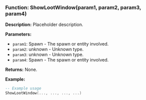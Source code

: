 ### Function: ShowLootWindow(param1, param2, param3, param4)

**Description:**
Placeholder description.

**Parameters:**
- `param1`: Spawn - The spawn or entity involved.
- `param2`: unknown - Unknown type.
- `param3`: unknown - Unknown type.
- `param4`: Spawn - The spawn or entity involved.

**Returns:** None.

**Example:**

```lua
-- Example usage
ShowLootWindow(..., ..., ..., ...)
```
